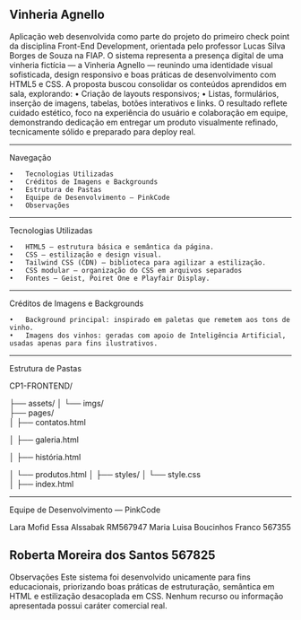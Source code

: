  Vinheria Agnello
 --------------------
Aplicação web desenvolvida como parte do projeto do primeiro check point da disciplina Front-End Development, orientada pelo professor Lucas Silva Borges de Souza na FIAP.
O sistema representa a presença digital de uma vinheria fictícia — a Vinheria Agnello — reunindo uma identidade visual sofisticada, design responsivo e boas práticas de desenvolvimento com HTML5 e CSS.
A proposta buscou consolidar os conteúdos aprendidos em sala, explorando:
	•	Criação de layouts responsivos;
	•	Listas, formulários, inserção de imagens, tabelas, botões interativos e links.
O resultado reflete cuidado estético, foco na experiência do usuário e colaboração em equipe, demonstrando dedicação em entregar um produto visualmente refinado, tecnicamente sólido e preparado para deploy real.

----------------------
 Navegação
 
	•	Tecnologias Utilizadas
	•	Créditos de Imagens e Backgrounds
	•	Estrutura de Pastas
	•	Equipe de Desenvolvimento — PinkCode
	•	Observações
--------

Tecnologias Utilizadas

	•	HTML5 — estrutura básica e semântica da página.
	•	CSS — estilização e design visual.
	•	Tailwind CSS (CDN) — biblioteca para agilizar a estilização.
	•	CSS modular — organização do CSS em arquivos separados 
	•	Fontes — Geist, Poiret One e Playfair Display.
----------------
Créditos de Imagens e Backgrounds

	•	Background principal: inspirado em paletas que remetem aos tons de vinho.
	•	Imagens dos vinhos: geradas com apoio de Inteligência Artificial, usadas apenas para fins ilustrativos.
  ----------------------------
Estrutura de Pastas

CP1-FRONTEND/

├── assets/
│  └── imgs/  
├── pages/   
│   ├── contatos.html

│   ├── galeria.html

│   ├── história.html

│   └── produtos.html
│
├── styles/
│   └── style.css  
│
├── index.html 


------------------
Equipe de Desenvolvimento — PinkCode

Lara Mofid Essa Alssabak
RM567947
Maria Luisa Boucinhos Franco
567355

Roberta Moreira dos Santos
567825
-------------------------
Observações
Este sistema foi desenvolvido unicamente para fins educacionais, priorizando boas práticas de estruturação, semântica em HTML e estilização desacoplada em CSS.
Nenhum recurso ou informação apresentada possui caráter comercial real.
